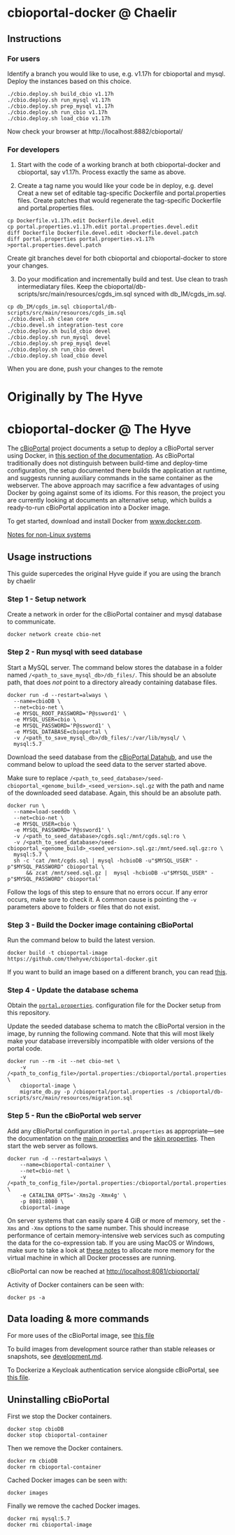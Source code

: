 # cbioportal-docker @ Chaelir #

## Instructions ##

### For users ###
Identify a branch you would like to use, e.g. v1.17h for cbioportal and mysql.
Deploy the instances based on this choice.
```
./cbio.deploy.sh build_cbio v1.17h
./cbio.deploy.sh run_mysql v1.17h 
./cbio.deploy.sh prep_mysql v1.17h
./cbio.deploy.sh run_cbio v1.17h
./cbio.deploy.sh load_cbio v1.17h

```
Now check your browser at http://localhost:8882/cbioportal/

### For developers ###
1. Start with the code of a working branch at both cbioportal-docker and cbioportal, say v1.17h.
Process exactly the same as above.

2. Create a tag name you would like your code be in deploy, e.g. devel
Creat a new set of editable tag-specific Dockerfile and portal.properties files.
Create patches that would regenerate the tag-specific Dockerfile and portal.properties files.
```
cp Dockerfile.v1.17h.edit Dockerfile.devel.edit 
cp portal.properties.v1.17h.edit portal.properties.devel.edit
diff Dockerfile Dockerfile.devel.edit >Dockerfile.devel.patch
diff portal.properties portal.properties.v1.17h >portal.properties.devel.patch
```
Create git branches devel for both cbioportal and cbioportal-docker to store your changes.

3. Do your modification and incrementally build and test.
Use clean to trash intermediatary files.
Keep the cbioportal/db-scripts/src/main/resources/cgds_im.sql synced with db_IM/cgds_im.sql.
```
cp db_IM/cgds_im.sql cbioportal/db-scripts/src/main/resources/cgds_im.sql
./cbio.devel.sh clean core
./cbio.devel.sh integration-test core
./cbio.deploy.sh build_cbio devel
./cbio.deploy.sh run_mysql  devel
./cbio.deploy.sh prep_mysql devel 
./cbio.deploy.sh run_cbio devel
./cbio.deploy.sh load_cbio devel
```
When you are done, push your changes to the remote 

# Originally by The Hyve #
# cbioportal-docker @ The Hyve #

The [cBioPortal](https://github.com/cBioPortal/cbioportal) project documents a setup to deploy a cBioPortal server using Docker, in [this section of the documentation](https://cbioportal.readthedocs.io/en/latest/#docker). As cBioPortal traditionally does not distinguish between build-time and deploy-time configuration, the setup documented there builds the application at runtime, and suggests running auxiliary commands in the same container as the webserver. The above approach may sacrifice a few advantages of using Docker by going against some of its idioms. For this reason, the project you are currently looking at documents an alternative setup, which builds a ready-to-run cBioPortal application into a Docker image.

To get started, download and install Docker from www.docker.com.

[Notes for non-Linux systems](docs/notes-for-non-linux.md)

## Usage instructions ##

This guide supercedes the original Hyve guide if you are using the branch by chaelir

### Step 1 - Setup network ###
Create a network in order for the cBioPortal container and mysql database to communicate.
```
docker network create cbio-net
```

### Step 2 - Run mysql with seed database ###
Start a MySQL server. The command below stores the database in a folder named
`/<path_to_save_mysql_db>/db_files/`. This should be an absolute path, that
does *not* point to a directory already containing database files.

```
docker run -d --restart=always \
  --name=cbioDB \
  --net=cbio-net \
  -e MYSQL_ROOT_PASSWORD='P@ssword1' \
  -e MYSQL_USER=cbio \
  -e MYSQL_PASSWORD='P@ssword1' \
  -e MYSQL_DATABASE=cbioportal \
  -v /<path_to_save_mysql_db>/db_files/:/var/lib/mysql/ \
  mysql:5.7
```

Download the seed database from the
[cBioPortal Datahub](https://github.com/cBioPortal/datahub/blob/master/seedDB/README.md),
and use the command below to upload the seed data to the server started above.

Make sure to replace
`/<path_to_seed_database>/seed-cbioportal_<genome_build>_<seed_version>.sql.gz`
with the path and name of the downloaded seed database. Again, this should be
an absolute path.

```
docker run \
  --name=load-seeddb \
  --net=cbio-net \
  -e MYSQL_USER=cbio \
  -e MYSQL_PASSWORD='P@ssword1' \
  -v /<path_to_seed_database>/cgds.sql:/mnt/cgds.sql:ro \
  -v /<path_to_seed_database>/seed-cbioportal_<genome_build>_<seed_version>.sql.gz:/mnt/seed.sql.gz:ro \
  mysql:5.7 \
  sh -c 'cat /mnt/cgds.sql | mysql -hcbioDB -u"$MYSQL_USER" -p"$MYSQL_PASSWORD" cbioportal \
      && zcat /mnt/seed.sql.gz |  mysql -hcbioDB -u"$MYSQL_USER" -p"$MYSQL_PASSWORD" cbioportal'
```

Follow the logs of this step to ensure that no errors occur. If any error
occurs, make sure to check it. A common cause is pointing the `-v` parameters
above to folders or files that do not exist.

### Step 3 - Build the Docker image containing cBioPortal ###
Run the command below to build the latest version.

```
docker build -t cbioportal-image https://github.com/thehyve/cbioportal-docker.git
```

If you want to build an image based on a different branch, you can read
[this](docs/adjusting_configuration.md#use-a-different-cbioportal-branch).

### Step 4 - Update the database schema ###

Obtain the [`portal.properties`](https://github.com/thehyve/cbioportal-docker/blob/master/portal.properties).
configuration file for the Docker setup from this repository.

Update the seeded database schema to match the cBioPortal version
in the image, by running the following command. Note that this will
most likely make your database irreversibly incompatible with older
versions of the portal code.

```
docker run --rm -it --net cbio-net \
    -v /<path_to_config_file>/portal.properties:/cbioportal/portal.properties:ro \
    cbioportal-image \
    migrate_db.py -p /cbioportal/portal.properties -s /cbioportal/db-scripts/src/main/resources/migration.sql
```

### Step 5 - Run the cBioPortal web server ###

Add any cBioPortal configuration in `portal.properties` as appropriate—see
the documentation on the
[main properties](https://github.com/cBioPortal/cbioportal/blob/master/docs/portal.properties-Reference.md)
and the
[skin properties](https://github.com/cBioPortal/cbioportal/blob/master/docs/Customizing-your-instance-of-cBioPortal.md).
Then start the web server as follows.

```
docker run -d --restart=always \
    --name=cbioportal-container \
    --net=cbio-net \
    -v /<path_to_config_file>/portal.properties:/cbioportal/portal.properties:ro \
    -e CATALINA_OPTS='-Xms2g -Xmx4g' \
    -p 8081:8080 \
    cbioportal-image
```

On server systems that can easily spare 4 GiB or more of memory,
set the `-Xms` and `-Xmx` options to the same number. This should
increase performance of certain memory-intensive web services such
as computing the data for the co-expression tab. If you are using
MacOS or Windows, make sure to take a look at [these
notes](docs/notes-for-non-linux.md) to allocate more memory for the
virtual machine in which all Docker processes are running.

cBioPortal can now be reached at <http://localhost:8081/cbioportal/>

Activity of Docker containers can be seen with:
```
docker ps -a
```

## Data loading & more commands ##
For more uses of the cBioPortal image, see [this file](docs/example_commands.md)

To build images from development source
rather than stable releases or snapshots, see
[development.md](docs/development.md).

To Dockerize a Keycloak authentication service alongside cBioPortal,
see [this file](docs/using-keycloak.md).

## Uninstalling cBioPortal ##
First we stop the Docker containers.
```
docker stop cbioDB
docker stop cbioportal-container
```

Then we remove the Docker containers.
```
docker rm cbioDB
docker rm cbioportal-container
```

Cached Docker images can be seen with:
```
docker images
```

Finally we remove the cached Docker images.
```
docker rmi mysql:5.7
docker rmi cbioportal-image
```
